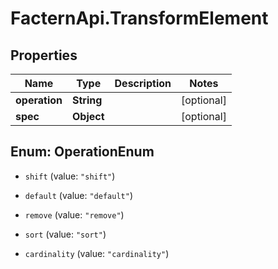 # FacternApi.TransformElement

## Properties
Name | Type | Description | Notes
------------ | ------------- | ------------- | -------------
**operation** | **String** |  | [optional] 
**spec** | **Object** |  | [optional] 


<a name="OperationEnum"></a>
## Enum: OperationEnum


* `shift` (value: `"shift"`)

* `default` (value: `"default"`)

* `remove` (value: `"remove"`)

* `sort` (value: `"sort"`)

* `cardinality` (value: `"cardinality"`)




